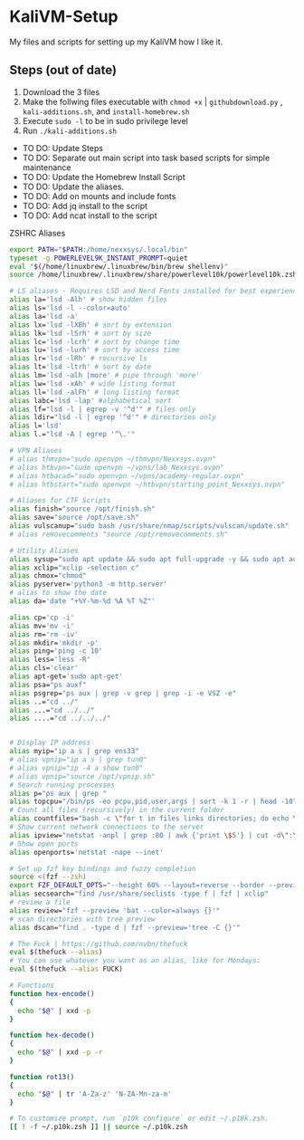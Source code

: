 # KaliVM-Setup
My files and scripts for setting up my KaliVM how I like it.

## Steps (out of date)
1. Download the 3 files
2. Make the follwing files executable with `chmod +x` | `githubdownload.py` , `kali-additions.sh`, and `install-homebrew.sh`
3. Execute `sudo -l` to be in sudo privilege level
4. Run `./kali-additions.sh`

* TO DO: Update Steps
* TO DO: Separate out main script into task based scripts for simple maintenance
* TO DO: Update the Homebrew Install Script
* TO DO: Update the aliases.
* TO DO: Add on mounts and include fonts
* TO DO: Add jq install to the script
* TO DO: Add ncat install to the script

ZSHRC Aliases
```bash
export PATH="$PATH:/home/nexxsys/.local/bin"
typeset -g POWERLEVEL9K_INSTANT_PROMPT=quiet
eval "$(/home/linuxbrew/.linuxbrew/bin/brew shellenv)"
source /home/linuxbrew/.linuxbrew/share/powerlevel10k/powerlevel10k.zsh-theme

# LS aliases - Requires LSD and Nerd Fonts installed for best experience
alias la='lsd -Alh' # show hidden files
alias ls='lsd -l --color=auto'
alias la='lsd -a'
alias lx='lsd -lXBh' # sort by extension
alias lk='lsd -lSrh' # sort by size
alias lc='lsd -lcrh' # sort by change time
alias lu='lsd -lurh' # sort by access time
alias lr='lsd -lRh' # recursive ls
alias lt='lsd -ltrh' # sort by date
alias lm='lsd -alh |more' # pipe through 'more'
alias lw='lsd -xAh' # wide listing format
alias ll='lsd -alFh' # long listing format
alias labc='lsd -lap' #alphabetical sort
alias lf="lsd -l | egrep -v '^d'" # files only
alias ldir="lsd -l | egrep '^d'" # directories only
alias l='lsd'
alias l.="lsd -A | egrep '^\.'"

# VPN Aliases
# alias thmvpn="sudo openvpn ~/thmvpn/Nexxsys.ovpn"
# alias htbvpn="sudo openvpn ~/vpns/lab_Nexxsys.ovpn"
# alias htbacad="sudo openvpn ~/vpns/academy-regular.ovpn"
# alias htbstart="sudo openvpn ~/htbvpn/starting_point_Nexxsys.ovpn"

# Aliases for CTF Scripts
alias finish="source /opt/finish.sh"
alias save="source /opt/save.sh"
alias vulscanup="sudo bash /usr/share/nmap/scripts/vulscan/update.sh"
# alias removecomments "source /opt/removecomments.sh"

# Utility Aliases
alias sysup="sudo apt update && sudo apt full-upgrade -y && sudo apt autoremove -y && sudo apt autoclean -y"
alias xclip="xclip -selection c"
alias chmox="chmod"
alias pyserver='python3 -m http.server'
# alias to show the date
alias da='date "+%Y-%m-%d %A %T %Z"'

alias cp='cp -i'
alias mv='mv -i'
alias rm='rm -iv'
alias mkdir='mkdir -p'
alias ping='ping -c 10'
alias less='less -R'
alias cls='clear'
alias apt-get='sudo apt-get'
alias psa="ps auxf"
alias psgrep="ps aux | grep -v grep | grep -i -e VSZ -e"
alias ..="cd ../"
alias ...="cd ../../"
alias ....="cd ../../../"


# Display IP address
alias myip="ip a s | grep ens33"
# alias vpnip="ip a s | grep tun0"
# alias vpnip="ip -4 a show tun0"
# alias vpnip="source /opt/vpnip.sh"
# Search running processes
alias p="ps aux | grep "
alias topcpu="/bin/ps -eo pcpu,pid,user,args | sort -k 1 -r | head -10"
# Count all files (recursively) in the current folder
alias countfiles="bash -c \"for t in files links directories; do echo \\\$(find . -type \\\${t:0:1} | wc -l) \\\$t; done 2> /dev/null\""
# Show current network connections to the server
alias ipview="netstat -anpl | grep :80 | awk {'print \$5'} | cut -d\":\" -f1 | sort | uniq -c | sort -n | sed -e 's/^ *//' -e 's/ *\$//'"
# Show open ports
alias openports='netstat -nape --inet'

# Set up fzf key bindings and fuzzy completion
source <(fzf --zsh)
export FZF_DEFAULT_OPTS="--height 60% --layout=reverse --border --preview 'batcat --color=always {}'"
alias secsearch="find /usr/share/seclists -type f | fzf | xclip"
# review a file
alias review="fzf --preview 'bat --color=always {}'"
# scan directories with tree preview
alias dscan="find . -type d | fzf --preview='tree -C {}'"

# The Fuck | https://github.com/nvbn/thefuck
eval $(thefuck --alias)
# You can use whatever you want as an alias, like for Mondays:
eval $(thefuck --alias FUCK)

# Functions
function hex-encode()
{
  echo "$@" | xxd -p
}

function hex-decode()
{
  echo "$@" | xxd -p -r
}

function rot13()
{
  echo "$@" | tr 'A-Za-z' 'N-ZA-Mn-za-m'
}

# To customize prompt, run `p10k configure` or edit ~/.p10k.zsh.
[[ ! -f ~/.p10k.zsh ]] || source ~/.p10k.zsh

```

